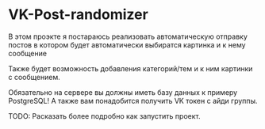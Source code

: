 # VK-Post-randomizer

В этом проэкте я постараюсь реализовать автоматическую отправку постов в котором будет автоматически выбиратся картинка и к нему сообщение

Также будет возможность добавления категорий/тем и к ним картинки с сообщением.

Обязательно на сервере вы должны иметь базу данных к примеру PostgreSQL!
А также вам понадобится получить VK токен с айди группы.

TODO: Расказать более подробно как запустить проект.